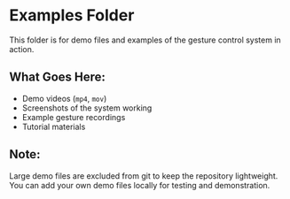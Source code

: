# Examples Folder

This folder is for demo files and examples of the gesture control system in action.

## What Goes Here:
- Demo videos (`mp4`, `mov`)  
- Screenshots of the system working
- Example gesture recordings
- Tutorial materials

## Note:
Large demo files are excluded from git to keep the repository lightweight. 
You can add your own demo files locally for testing and demonstration.
